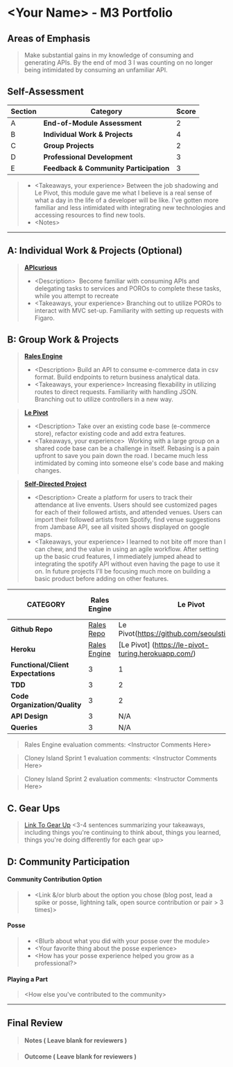 # \<Your Name> - M3 Portfolio

## Areas of Emphasis

> Make substantial gains in my knowledge of consuming and generating APIs.  By the end of mod 3 I was counting on no longer being intimidated by consuming an unfamiliar API.

## Self-Assessment

| Section | Category | Score |
| --- | ----- | --- |
| A | **End-of-Module Assessment** | 2 |
| B | **Individual Work & Projects** | 4 |
| C | **Group Projects** | 2 |
| D | **Professional Development** | 3 |
| E | **Feedback & Community Participation** | 3 |

>* \<Takeaways, your experience>
   Between the job shadowing and Le Pivot, this module gave me what I believe is a real sense of what a day in the life of a developer will be like.  I've gotten more familiar and less intimidated with integrating new technologies and accessing resources to find new tools.
>* \<Notes>

-----------------------

## A: Individual Work & Projects (Optional)

> **[APIcurious](https://github.com/abarnes26/api_curious)**
>* \<Description>
  Become familiar with consuming APIs and delegating tasks to services and POROs to complete these tasks, while you attempt to recreate
>* \<Takeaways, your experience>
  Branching out to utilize POROs to interact with MVC set-up.  Familiarity with setting up requests with Figaro.

## B: Group Work & Projects

> **[Rales Engine](https://github.com/abarnes26/rales_engine)** 
>* \<Description>
  Build an API to consume e-commerce data in csv format.  Build endpoints to return business analytical data.
>* \<Takeaways, your experience>
  Increasing flexability in utilizing routes to direct requests.  Familiarity with handling JSON.  Branching out to utilize controllers in a new way.

> **[Le Pivot](https://github.com/seoulstice/le_pivot)**
>* \<Description>
  Take over an existing code base (e-commerce store), refactor existing code and add extra features.
>* \<Takeaways, your experience>
  Working with a large group on a shared code base can be a challenge in itself.  Rebasing is a pain upfront to save you pain down the road. I became much less intimidated by coming into someone else's code base and making changes.

> **[Self-Directed Project](https://github.com/abarnes26/stub_stash)** 
>* \<Description>
  Create a platform for users to track their attendance at live envents. Users should see customized pages for each of their followed artists, and attended venues. Users can import their followed artists from Spotify, find venue suggestions from Jambase API, see all visited shows displayed on google maps.
>* \<Takeaways, your experience>
  I learned to not bite off more than I can chew, and the value in using an agile workflow.  After setting up the basic crud features, I immediately jumped ahead to integrating the spotify API without even having the page to use it on.  In future projects I'll be focusing much more on building a basic product before adding on other features.

| CATEGORY | Rales Engine | Le Pivot | Self-Directed Project |
| --- | --- | --- | --- |
| **Github Repo** | [Rales Repo](https://github.com/abarnes26/rales_engine) | Le Pivot(https://github.com/seoulstice/le_pivot) | [Self-Directed](https://github.com/abarnes26/stub_stash) |
| **Heroku** | [Rales Engine](https://) | [Le Pivot] (https://le-pivot-turing.herokuapp.com/) | [Self-Directed](https://stub-stash.herokuapp.com/) |
| **Functional/Client Expectations** | 3 | 1 | 3 |
| **TDD** | 3 | 2 | 2 |
| **Code Organization/Quality** | 3 | 2 | 3 |
| **API Design** | 3 | N/A | N/A |
| **Queries** | 3 | N/A | N/A |

> Rales Engine evaluation comments:
\<Instructor Comments Here>

> Cloney Island Sprint 1 evaluation comments:
\<Instructor Comments Here>

> Cloney Island Sprint 2 evaluation comments:
\<Instructor Comments Here>

## C. **Gear Ups**

> [Link To Gear Up]()
\<3-4 sentences summarizing your takeaways, including things you're continuing to think about, things you learned, things you're doing differently for each gear up>

## D: Community Participation

#### **Community Contribution Option**
>* \<Link &/or blurb about the option you chose (blog post, lead a spike or posse, lightning talk, open source contribution or pair > 3 times)>

#### **Posse**
  >* \<Blurb about what you did with your posse over the module>
  >* \<Your favorite thing about the posse experience>
  >* \<How has your posse experience helped you grow as a professional?>

#### **Playing a Part**

> \<How else you've contributed to the community>

------------------

## Final Review

> #### Notes ( Leave blank for reviewers )

> #### Outcome ( Leave blank for reviewers )

